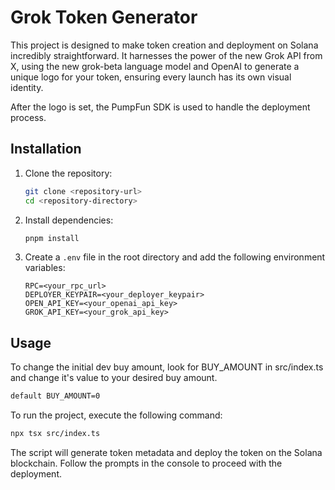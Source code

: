 # Grok Token Generator

This project is designed to make token creation and deployment on Solana incredibly straightforward. It harnesses the power of the new Grok API from X, using the new grok-beta language model and OpenAI to generate a unique logo for your token, ensuring every launch has its own visual identity. 

After the logo is set, the PumpFun SDK is used to handle the deployment process. 

## Installation

1. Clone the repository:
   ```bash
   git clone <repository-url>
   cd <repository-directory>
   ```

2. Install dependencies:
   ```bash
   pnpm install
   ```

3. Create a `.env` file in the root directory and add the following environment variables:
   ```
   RPC=<your_rpc_url>
   DEPLOYER_KEYPAIR=<your_deployer_keypair>
   OPEN_API_KEY=<your_openai_api_key>
   GROK_API_KEY=<your_grok_api_key>
   ```

## Usage
To change the initial dev buy amount, look for BUY_AMOUNT in src/index.ts and change it's value to your desired buy amount.
```bash
default BUY_AMOUNT=0
```

To run the project, execute the following command:
```bash
npx tsx src/index.ts
```

The script will generate token metadata and deploy the token on the Solana blockchain. Follow the prompts in the console to proceed with the deployment.
